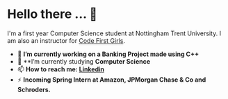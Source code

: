 # Hello there ... 👋
I'm a first year Computer Science student at Nottingham Trent University. I am also an instructor for [Code First Girls](https://codefirstgirls.org.uk/).

- 🔭 **I’m currently working on a **Banking Project** made using C++**
- 🌱 **I’m currently studying **Computer Science**
- 📫 **How to reach me: [**Linkedin**](https://www.linkedin.com/in/neeraj-p-7964731b2/)**
- ⚡ **Incoming Spring Intern at Amazon, JPMorgan Chase & Co and Schroders.**

<!--
**neerxj/neerxj** is a ✨ _special_ ✨ repository because its `README.md` (this file) appears on your GitHub profile.

